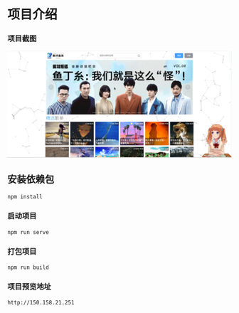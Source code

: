 # 项目介绍

### 项目截图

![1637307100726](assets/1637307100726.png)

## 安装依赖包

```
npm install
```

### 启动项目

```
npm run serve
```

### 打包项目

```
npm run build
```

### 项目预览地址

```
http://150.158.21.251
```

